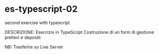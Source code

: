 # es-typescript-02
second exercise with typescript 


DESCRIZIONE:
Esercizio in TypeScript
Costruzione di un form di gestione prelievi e depositi

NB: Trasferire su Live Server
